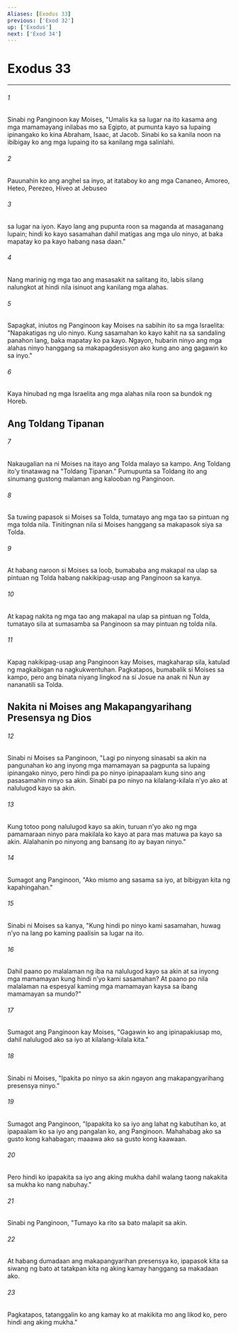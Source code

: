 ```yaml
---
Aliases: [Exodus 33]
previous: ['Exod 32']
up: ['Exodus']
next: ['Exod 34']
---
```

# Exodus 33

***

###### 1
Sinabi ng Panginoon kay Moises, "Umalis ka sa lugar na ito kasama ang mga mamamayang inilabas mo sa Egipto, at pumunta kayo sa lupaing ipinangako ko kina Abraham, Isaac, at Jacob. Sinabi ko sa kanila noon na ibibigay ko ang mga lupaing ito sa kanilang mga salinlahi. 

###### 2
Pauunahin ko ang anghel sa inyo, at itataboy ko ang mga Cananeo, Amoreo, Heteo, Perezeo, Hiveo at Jebuseo 

###### 3
sa lugar na iyon. Kayo lang ang pupunta roon sa maganda at masaganang lupain; hindi ko kayo sasamahan dahil matigas ang mga ulo ninyo, at baka mapatay ko pa kayo habang nasa daan." 

###### 4
Nang marinig ng mga tao ang masasakit na salitang ito, labis silang nalungkot at hindi nila isinuot ang kanilang mga alahas. 

###### 5
Sapagkat, iniutos ng Panginoon kay Moises na sabihin ito sa mga Israelita: "Napakatigas ng ulo ninyo. Kung sasamahan ko kayo kahit na sa sandaling panahon lang, baka mapatay ko pa kayo. Ngayon, hubarin ninyo ang mga alahas ninyo hanggang sa makapagdesisyon ako kung ano ang gagawin ko sa inyo." 

###### 6
Kaya hinubad ng mga Israelita ang mga alahas nila roon sa bundok ng Horeb.

## Ang Toldang Tipanan 

###### 7
Nakaugalian na ni Moises na itayo ang Tolda malayo sa kampo. Ang Toldang itoʼy tinatawag na "Toldang Tipanan." Pumupunta sa Toldang ito ang sinumang gustong malaman ang kalooban ng Panginoon. 

###### 8
Sa tuwing papasok si Moises sa Tolda, tumatayo ang mga tao sa pintuan ng mga tolda nila. Tinitingnan nila si Moises hanggang sa makapasok siya sa Tolda. 

###### 9
At habang naroon si Moises sa loob, bumababa ang makapal na ulap sa pintuan ng Tolda habang nakikipag-usap ang Panginoon sa kanya. 

###### 10
At kapag nakita ng mga tao ang makapal na ulap sa pintuan ng Tolda, tumatayo sila at sumasamba sa Panginoon sa may pintuan ng tolda nila. 

###### 11
Kapag nakikipag-usap ang Panginoon kay Moises, magkaharap sila, katulad ng magkaibigan na nagkukwentuhan. Pagkatapos, bumabalik si Moises sa kampo, pero ang binata niyang lingkod na si Josue na anak ni Nun ay nananatili sa Tolda.

## Nakita ni Moises ang Makapangyarihang Presensya ng Dios 

###### 12
Sinabi ni Moises sa Panginoon, "Lagi po ninyong sinasabi sa akin na pangunahan ko ang inyong mga mamamayan sa pagpunta sa lupaing ipinangako ninyo, pero hindi pa po ninyo ipinapaalam kung sino ang pasasamahin ninyo sa akin. Sinabi pa po ninyo na kilalang-kilala nʼyo ako at nalulugod kayo sa akin. 

###### 13
Kung totoo pong nalulugod kayo sa akin, turuan nʼyo ako ng mga pamamaraan ninyo para makilala ko kayo at para mas matuwa pa kayo sa akin. Alalahanin po ninyong ang bansang ito ay bayan ninyo." 

###### 14
Sumagot ang Panginoon, "Ako mismo ang sasama sa iyo, at bibigyan kita ng kapahingahan." 

###### 15
Sinabi ni Moises sa kanya, "Kung hindi po ninyo kami sasamahan, huwag nʼyo na lang po kaming paalisin sa lugar na ito. 

###### 16
Dahil paano po malalaman ng iba na nalulugod kayo sa akin at sa inyong mga mamamayan kung hindi nʼyo kami sasamahan? At paano po nila malalaman na espesyal kaming mga mamamayan kaysa sa ibang mamamayan sa mundo?" 

###### 17
Sumagot ang Panginoon kay Moises, "Gagawin ko ang ipinapakiusap mo, dahil nalulugod ako sa iyo at kilalang-kilala kita." 

###### 18
Sinabi ni Moises, "Ipakita po ninyo sa akin ngayon ang makapangyarihang presensya ninyo." 

###### 19
Sumagot ang Panginoon, "Ipapakita ko sa iyo ang lahat ng kabutihan ko, at ipapaalam ko sa iyo ang pangalan ko, ang Panginoon. Mahahabag ako sa gusto kong kahabagan; maaawa ako sa gusto kong kaawaan. 

###### 20
Pero hindi ko ipapakita sa iyo ang aking mukha dahil walang taong nakakita sa mukha ko nang nabuhay." 

###### 21
Sinabi ng Panginoon, "Tumayo ka rito sa bato malapit sa akin. 

###### 22
At habang dumadaan ang makapangyarihan presensya ko, ipapasok kita sa siwang ng bato at tatakpan kita ng aking kamay hanggang sa makadaan ako. 

###### 23
Pagkatapos, tatanggalin ko ang kamay ko at makikita mo ang likod ko, pero hindi ang aking mukha."
